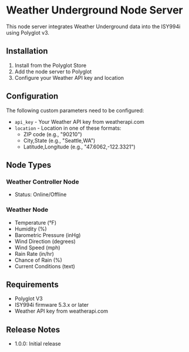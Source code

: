 # Weather Underground Node Server

This node server integrates Weather Underground data into the ISY994i using Polyglot v3.

## Installation

1. Install from the Polyglot Store
2. Add the node server to Polyglot
3. Configure your Weather API key and location

## Configuration

The following custom parameters need to be configured:
* `api_key` - Your Weather API key from weatherapi.com
* `location` - Location in one of these formats:
  * ZIP code (e.g., "90210")
  * City,State (e.g., "Seattle,WA")
  * Latitude,Longitude (e.g., "47.6062,-122.3321")

## Node Types

### Weather Controller Node
* Status: Online/Offline

### Weather Node
* Temperature (°F)
* Humidity (%)
* Barometric Pressure (inHg)
* Wind Direction (degrees)
* Wind Speed (mph)
* Rain Rate (in/hr)
* Chance of Rain (%)
* Current Conditions (text)

## Requirements
* Polyglot V3
* ISY994i firmware 5.3.x or later
* Weather API key from weatherapi.com

## Release Notes

* 1.0.0: Initial release
